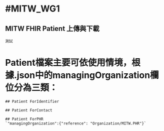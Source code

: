 # #MITW_WG1
## MITW FHIR Patient 上傳與下載
```
測試
```
# Patient檔案主要可依使用情境，根據.json中的managingOrganization欄位分為三類：

```
## Patient ForIdentifier
```

```
## Patient ForContact
```
```
## Patient ForPHR
`"managingOrganization":{"reference": "Organization/MITW.PHR"}`
```
